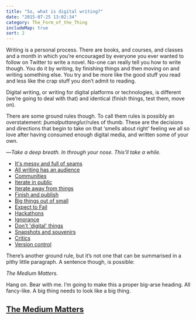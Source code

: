 ```yaml
---
title: "So, what is digital writing?"
date: "2015-07-25 13:02:34"
category: The_Form_of_the_Thing
includeMap: true
sort: 2
---
```


Writing is a personal process. There are books, and courses, and classes
and a month in which you’re encouraged by everyone you ever wanted to
follow on Twitter to write a novel. No-one can really tell you how to
write though. You do it by writing, by finishing things and then moving
on and writing something else. You try and be more like the good stuff
you read and less like the crap stuff you don’t admit to reading.

Digital writing, or writing for digital platforms or technologies, is
different (we’re going to deal with that) and identical (finish things,
test them, move on).

There are some ground rules though. To call them rules is possibly an
overstatement: *þumalputtareglur*/rules of thumb. These are the
decisions and directions that begin to take on that ‘smells about right’
feeling we all so love after having consumed enough digital media, and
written some of your own.

—*Take a deep breath. In through your nose. This’ll take a while.*

- [It's messy and full of seams](/What_is_digital_writing/Messy_and_full_of_seams.html)
- [All writing has an audience](/What_is_digital_writing/All_writing_has_an_audience.html)
- [Communities](/What_is_digital_writing/The_web_is_communities.html)
- [Iterate in public](/What_is_digital_writing/Iterate_in_public.html)
- [Iterate away from things](/What_is_digital_writing/Iterate_away.html)
- [Finish and publish](/What_is_digital_writing/Publish_and_be_damned.html)
- [Big things out of small](/What_is_digital_writing/Big_out_of_small.html)
- [Expect to Fail](/What_is_digital_writing/Expect_to_fail.html)
- [Hackathons](/What_is_digital_writing/Hackathons.html)
- [Ignorance](/What_is_digital_writing/Not_knowing_is_fine.html)
- [Don't 'digital' things](/What_is_digital_writing/Digital_all_the_things.html)
- [Snapshots and souvenirs](/What_is_digital_writing/Tourist_creativity.html)
- [Critics](/What_is_digital_writing/Critics_are_useless.html)
- [Version control](/What_is_digital_writing/Version_control.html)

There’s another ground rule, but it’s not one that can be summarised in
a pithy little paragraph. A sentence though, is possible:

*The Medium Matters.*

Hang on. Bear with me. I’m going to make this a proper big-arse heading.
All fancy-like. A big thing needs to look like a big thing.

## [The Medium Matters](/The_Form_of_the_Thing/The_Medium_Matters.html)
